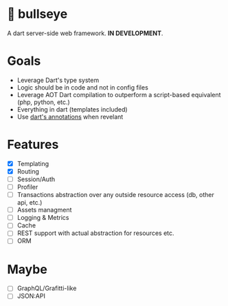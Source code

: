 # 🎯 bullseye

A dart server-side web framework. **IN DEVELOPMENT**.

# Goals
- Leverage Dart's type system 
- Logic should be in code and not in config files
- Leverage AOT Dart compilation to outperform a script-based equivalent (php, python, etc.)
- Everything in dart (templates included)
- Use [dart's annotations](https://api.flutter.dev/flutter/meta/meta-library.html) when revelant

# Features
- [X] Templating
- [X] Routing
- [ ] Session/Auth
- [ ] Profiler
- [ ] Transactions abstraction over any outside resource access (db, other api, etc.)
- [ ] Assets managment
- [ ] Logging & Metrics
- [ ] Cache
- [ ] REST support with actual abstraction for resources etc.
- [ ] ORM

# Maybe
- [ ] GraphQL/Grafitti-like
- [ ] JSON:API